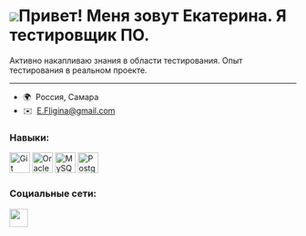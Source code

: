 ![](https://user-images.githubusercontent.com/18350557/176309783-0785949b-9127-417c-8b55-ab5a4333674e.gif)Привет! Меня зовут Екатерина. Я тестировщик ПО.
============================================================================================================================

Активно накапливаю знания в области тестирования. 
Опыт тестирования в реальном проекте.

---------------

*   🌍  Россия, Самара
*   ✉️  [E.Fligina@gmail.com](mailto:E.Fligina@gmail.com)
    
### Навыки:

<p align="left">
<a href="https://git-scm.com/" target="_blank" rel="noreferrer"><img src="https://raw.githubusercontent.com/danielcranney/readme-generator/main/public/icons/skills/git-colored.svg" width="36" height="36" alt="Git" /></a>
<a href="https://www.oracle.com/uk/index.html" target="_blank" rel="noreferrer"><img src="https://raw.githubusercontent.com/danielcranney/readme-generator/main/public/icons/skills/oracle-colored.svg" width="36" height="36" alt="Oracle" /></a>
<a href="https://www.mysql.com/" target="_blank" rel="noreferrer"><img src="https://raw.githubusercontent.com/danielcranney/readme-generator/main/public/icons/skills/mysql-colored.svg" width="36" height="36" alt="MySQL" /></a>
<a href="https://www.postgresql.org/" target="_blank" rel="noreferrer"><img src="https://raw.githubusercontent.com/danielcranney/readme-generator/main/public/icons/skills/postgresql-colored.svg" width="36" height="36" alt="PostgreSQL" /></a>
</p> 

### Социальные сети:

<p /></a> <a href="https://www.linkedin.com/in/https://www.linkedin.com/in/ekaterina-fligina/" target="_blank" rel="noreferrer"><img src="https://raw.githubusercontent.com/danielcranney/readme-generator/main/public/icons/socials/linkedin.svg" width="32" height="32" /></a></p>
